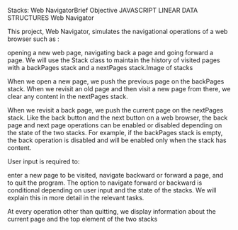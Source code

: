 Stacks: Web NavigatorBrief
Objective
JAVASCRIPT LINEAR DATA STRUCTURES
Web Navigator

This project, Web Navigator, simulates the navigational operations of a web browser such as :

opening a new web page,
navigating back a page and
going forward a page. We will use the Stack class to maintain the history of visited pages with a backPages stack and a nextPages stack.Image of stacks

When we open a new page, we push the previous page on the backPages stack. When we revisit an old page and then visit a new page from there, we clear any content in the nextPages stack.

When we revisit a back page, we push the current page on the nextPages stack. Like the back button and the next button on a web browser, the back page and next page operations can be enabled or disabled depending on the state of the two stacks. For example, if the backPages stack is empty, the back operation is disabled and will be enabled only when the stack has content.

User input is required to:

enter a new page to be visited,
navigate backward or forward a page, and
to quit the program.
The option to navigate forward or backward is conditional depending on user input and the state of the stacks. We will explain this in more detail in the relevant tasks.

At every operation other than quitting, we display information about the current page and the top element of the two stacks